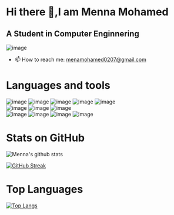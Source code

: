 # Hi there 👋,I am Menna Mohamed
## A Student in Computer Enginnering 
![image](https://cdn.dribbble.com/users/2704414/screenshots/7466903/media/b08ab576316bd4582fef189f471cd9e5.gif)


- 📫 How to reach me: menamohamed0207@gmail.com
# Languages and tools
![image](https://user-images.githubusercontent.com/90017398/232884347-3ab40e59-4e84-4f71-85c7-76e5ccc40661.png)
![image](https://user-images.githubusercontent.com/90017398/232884410-5ba8d8c7-4c91-4a6d-a8b8-eb57f210fc7a.png)
![image](https://user-images.githubusercontent.com/90017398/232884543-06921cfd-7295-4dd8-bec0-578d30f57485.png)
![image](https://user-images.githubusercontent.com/90017398/232884672-ad023486-aa32-41c1-95fc-1dba0e968224.png) 
![image](https://user-images.githubusercontent.com/90017398/232884887-591b59de-2367-4468-86f7-3be6a0aabd25.png)<br>
![image](https://user-images.githubusercontent.com/90017398/232885034-d5ad2451-0ed3-4aae-b7cb-118c17cee01a.png)
![image](https://user-images.githubusercontent.com/90017398/232885110-af721261-e951-4f10-b196-3b541f3941fd.png)
![image](https://user-images.githubusercontent.com/90017398/232885332-8076f114-4bdd-4fac-942b-dd4164136227.png) <br>
![image](https://user-images.githubusercontent.com/90017398/232886300-f859eb91-f306-4bf5-ae45-10eb35a4e86a.png)
![image](https://user-images.githubusercontent.com/90017398/232886365-ae7e61a4-6f99-40d3-b3c0-15de7cff6530.png)
![image](https://github.com/mennamohamed0207/mennamohamed0207/assets/90017398/032fe516-fc17-4966-b122-9ebcad40b592)
![image](https://github.com/mennamohamed0207/mennamohamed0207/assets/90017398/0dad2643-b515-49aa-80e1-6bab57246c3f)



# Stats on GitHub

![Menna's github stats](https://github-readme-stats.vercel.app/api?username=mennamohamed0207&show_icons=true&title_color=fff&icon_color=79ff97&text_color=9f9f9f&bg_color=151515)


[![GitHub Streak](http://github-readme-streak-stats.herokuapp.com?user=mennamohamed0207&theme=dark&date_format=M%20j%5B%2C%20Y%5D)](https://git.io/streak-stats)

# Top Languages
[![Top Langs](https://github-readme-stats.vercel.app/api/top-langs/?username=mennamohamed0207&layout=compact&theme=vision-friendly-dark)](https://github.com/anuraghazra/github-readme-stats)


<!--
![image](https://camo.githubusercontent.com/374987f773148e46b1851b9e3bc4bf71b182562dd002620ef3e4263cb3997130/68747470733a2f2f6d69726f2e6d656469756d2e636f6d2f6d61782f3837352f312a7164415731546a434e353768316c6275757a766368672e676966)
**mennamohamed0207/mennamohamed0207** is a ✨ _special_ ✨ repository because its `README.md` (this file) appears on your GitHub profile.

Here are some ideas to get you started:

- 🔭 I’m currently working on ...
- 🌱 I’m currently learning ...
- 👯 I’m looking to collaborate on ...
- 🤔 I’m looking for help with ...
- 💬 Ask me about ...
- 📫 How to reach me: ...
- 😄 Pronouns: ...
- ⚡ Fun fact: ...
<div align="center"><h2> Hi there, I'm Menna 🙋‍♀️</h2>
<img src="https://img.freepik.com/free-vector/young-woman-uses-computer-work-reduce-infection_1150-34985.jpg?w=740&t=st=1664560909~exp=1664561509~hmac=4417d8e8c8fb3a2eb9d8205b11acaf51657b4a37ec60dd62c606083ee748022f" width="400px"/>


![Visitor count](https://visitor-badge.laobi.icu/badge?page_id=Menna-Ahmed7.Menna-Ahmed7) <img src="https://media.giphy.com/media/dxn6fRlTIShoeBr69N/giphy.gif" width="30">
</div>


## 💫 About 


- 💻 &nbsp; Computer Engineering Student at Cairo University.

- ✍️ &nbsp; Pursuing Competitive Problem Solving.

- ❤️ &nbsp; Interested in AI and Data Analysis.

- 📫 &nbsp; You can reach me with the links below.

[![LinkedIn](https://img.shields.io/badge/LinkedIn-0077B5?style=for-the-badge&logo=linkedin&logoColor=white)](https://www.linkedin.com/in/mennatallah-ahmed-6216b321b/)
[![Gmail](https://img.shields.io/badge/Gmail-D14836?style=for-the-badge&logo=gmail&logoColor=white)](mennaahmed0701@gmail.com)
[![Codeforces](https://img.shields.io/badge/Codeforces-445f9d?style=for-the-badge&logo=Codeforces&logoColor=white)](https://codeforces.com/profile/Mennat_Ahmed)
<br>

## :hammer_and_wrench: Languages and Tools 


<img src="https://github.com/devicons/devicon/blob/master/icons/cplusplus/cplusplus-original.svg" title="C++" alt="C++" width="40" height="40"/>&nbsp;
<img src="https://github.com/devicons/devicon/blob/master/icons/html5/html5-original.svg" title="HTML5" alt="HTML" width="40" height="40"/>&nbsp;
<img src="https://github.com/devicons/devicon/blob/master/icons/css3/css3-plain-wordmark.svg" title="CSS3" alt="CSS" width="40" height="40"/>&nbsp;



## 📊 Stats on GitHub


![Menna's github stats](https://github-readme-stats.vercel.app/api?username=Menna-Ahmed7&show_icons=true&title_color=fff&icon_color=79ff97&text_color=9f9f9f&bg_color=151515)


[![GitHub Streak](http://github-readme-streak-stats.herokuapp.com?user=Menna-Ahmed7&theme=dark&date_format=M%20j%5B%2C%20Y%5D)](https://git.io/streak-stats)

## 🏆Trophies on GitHub

[![trophy](https://github-profile-trophy.vercel.app/?username=Menna-Ahmed7&theme=onedark)](https://github.com/ryo-ma/github-profile-trophy)
## 📚Top Languages

[![Top Langs](https://github-readme-stats.vercel.app/api/top-langs/?username=Menna-Ahmed7&layout=compact&theme=vision-friendly-dark)](https://github.com/anuraghazra/github-readme-stats)




<h1 align="center">Hi 👋, I'm Aliaa gheis</h1>
<h3 align="center">A passionate computer engineer student</h3>
<div align="center">
<img src="https://media.giphy.com/media/Vf3ZKdillTMOOaOho0/giphy.gif" width="200" height="200">
</div>
<p align="left"> <img src="https://komarev.com/ghpvc/?username=aliaagheisx&label=Profile%20views&color=0e75b6&style=flat" alt="aliaagheisx" /> </p>

- 🔭 I’m currently working on **final exams 😔**

- 🌱 I’m currently learning **Typescript, react app structure**

- 📫 How to reach me **aliaagheis@gmail.com**


## 🔗 Links

[![linkedin](https://img.shields.io/badge/linkedin-0A66C2?style=for-the-badge&logo=linkedin&logoColor=white)](https://www.linkedin.com/in/aliaagheis)
[![codeforces](	https://img.shields.io/badge/Codeforces-445f9d?style=for-the-badge&logo=Codeforces&logoColor=white)](https://codeforces.com/profile/aliaagheis)
[![leetcode](https://img.shields.io/badge/-LeetCode-FFA116?style=for-the-badge&logo=LeetCode&logoColor=black)](https://www.leetcode.com/aliaagheis)
[![HackerRank](https://img.shields.io/badge/-Hackerrank-2EC866?style=for-the-badge&logo=HackerRank&logoColor=white)](https://www.hackerrank.com/aliaagheis)
[![stackoverflow](https://img.shields.io/badge/Stack_Overflow-FE7A16?style=for-the-badge&logo=stack-overflow&logoColor=white)](https://stackoverflow.com/users/9861359)
[![codechef](https://img.shields.io/badge/Codechef-%23B92B27.svg?&style=for-the-badge&logo=Codechef&logoColor=white)](https://www.codechef.com/users/aliaagheis)
[![topcoder](https://img.shields.io/badge/Topcoder-29A7DF?style=for-the-badge&logo=Topcoder&logoColor=white)](https://www.topcoder.com/members/aliaagheis)
[![HackerEarth](https://img.shields.io/badge/HackerEarth-%232C3454.svg?&style=for-the-badge&logo=HackerEarth&logoColor=Blue)](https://www.hackerearth.com/aliaagheis)
[![codepen](https://img.shields.io/badge/Codepen-000000?style=for-the-badge&logo=codepen&logoColor=white)](https://codepen.io/aliaagheis)
[![behance](https://img.shields.io/badge/Behance-0054F7?style=for-the-badge&logo=behance&logoColor=white)](https://www.behance.net/aliaagheis72e6)
[![figma](https://img.shields.io/badge/Figma-F24E1E?style=for-the-badge&logo=figma&logoColor=white)](https://www.figma.com/files/user/556222362609065592?fuid=556222362609065592)




<h3 align="left">Languages and Tools:</h3>
<p align="left"> <a href="https://www.arduino.cc/" target="_blank" rel="noreferrer"> <img src="https://cdn.worldvectorlogo.com/logos/arduino-1.svg" alt="arduino" width="40" height="40"/> </a> <a href="https://getbootstrap.com" target="_blank" rel="noreferrer"> <img src="https://raw.githubusercontent.com/devicons/devicon/master/icons/bootstrap/bootstrap-plain-wordmark.svg" alt="bootstrap" width="40" height="40"/> </a> <a href="https://www.cprogramming.com/" target="_blank" rel="noreferrer"> <img src="https://raw.githubusercontent.com/devicons/devicon/master/icons/c/c-original.svg" alt="c" width="40" height="40"/> </a> <a href="https://www.w3schools.com/cpp/" target="_blank" rel="noreferrer"> <img src="https://raw.githubusercontent.com/devicons/devicon/master/icons/cplusplus/cplusplus-original.svg" alt="cplusplus" width="40" height="40"/> </a> <a href="https://www.figma.com/" target="_blank" rel="noreferrer"> <img src="https://www.vectorlogo.zone/logos/figma/figma-icon.svg" alt="figma" width="40" height="40"/> </a> <a href="https://git-scm.com/" target="_blank" rel="noreferrer"> <img src="https://www.vectorlogo.zone/logos/git-scm/git-scm-icon.svg" alt="git" width="40" height="40"/> </a> <a href="https://www.w3.org/html/" target="_blank" rel="noreferrer"> <img src="https://raw.githubusercontent.com/devicons/devicon/master/icons/html5/html5-original-wordmark.svg" alt="html5" width="40" height="40"/> </a> <a href="https://www.adobe.com/in/products/illustrator.html" target="_blank" rel="noreferrer"> <img src="https://www.vectorlogo.zone/logos/adobe_illustrator/adobe_illustrator-icon.svg" alt="illustrator" width="40" height="40"/> </a> <a href="https://developer.mozilla.org/en-US/docs/Web/JavaScript" target="_blank" rel="noreferrer"> <img src="https://raw.githubusercontent.com/devicons/devicon/master/icons/javascript/javascript-original.svg" alt="javascript" width="40" height="40"/> </a> <a href="https://www.linux.org/" target="_blank" rel="noreferrer"> <img src="https://raw.githubusercontent.com/devicons/devicon/master/icons/linux/linux-original.svg" alt="linux" width="40" height="40"/> </a> <a href="https://pandas.pydata.org/" target="_blank" rel="noreferrer"> <img src="https://raw.githubusercontent.com/devicons/devicon/2ae2a900d2f041da66e950e4d48052658d850630/icons/pandas/pandas-original.svg" alt="pandas" width="40" height="40"/> </a> <a href="https://www.photoshop.com/en" target="_blank" rel="noreferrer"> <img src="https://raw.githubusercontent.com/devicons/devicon/master/icons/photoshop/photoshop-line.svg" alt="photoshop" width="40" height="40"/> </a> <a href="https://pugjs.org" target="_blank" rel="noreferrer"> <img src="https://cdn.worldvectorlogo.com/logos/pug.svg" alt="pug" width="40" height="40"/> </a> <a href="https://www.python.org" target="_blank" rel="noreferrer"> <img src="https://raw.githubusercontent.com/devicons/devicon/master/icons/python/python-original.svg" alt="python" width="40" height="40"/> </a> <a href="https://reactjs.org/" target="_blank" rel="noreferrer"> <img src="https://raw.githubusercontent.com/devicons/devicon/master/icons/react/react-original-wordmark.svg" alt="react" width="40" height="40"/> </a> <a href="https://sass-lang.com" target="_blank" rel="noreferrer"> <img src="https://raw.githubusercontent.com/devicons/devicon/master/icons/sass/sass-original.svg" alt="sass" width="40" height="40"/> </a> <a href="https://webpack.js.org" target="_blank" rel="noreferrer"> <img src="https://raw.githubusercontent.com/devicons/devicon/d00d0969292a6569d45b06d3f350f463a0107b0d/icons/webpack/webpack-original-wordmark.svg" alt="webpack" width="40" height="40"/> </a> <a href="https://www.adobe.com/products/xd.html" target="_blank" rel="noreferrer"> <img src="https://cdn.worldvectorlogo.com/logos/adobe-xd.svg" alt="xd" width="40" height="40"/> </a> </p>

[![Readme Card](https://github-readme-stats.vercel.app/api/pin/?username=aliaagheisX&repo=Code-Courses&theme=shades-of-purple)](https://github.com/aliaagheisX/Code-Courses)
[![Readme Card](https://github-readme-stats.vercel.app/api/pin/?username=aliaagheisX&repo=Cheeese&theme=shades-of-purple)](https://github.com/aliaagheisX/Cheeese)
[![Readme Card](https://github-readme-stats.vercel.app/api/pin/?username=aliaagheisX&repo=udemy-clone-responsive-website&theme=shades-of-purple)](https://github.com/aliaagheisX/udemy-clone-responsive-website)
[![Readme Card](https://github-readme-stats.vercel.app/api/pin/?username=aliaagheisX&repo=Shipping-Company-Project&theme=shades-of-purple)](https://github.com/aliaagheisX/Shipping-Company-Project)
[![Readme Card](https://github-readme-stats.vercel.app/api/pin/?username=aliaagheisX&repo=Ladders-Snakes-Monopoly-Game&theme=shades-of-purple)](https://github.com/aliaagheisX/Ladders-Snakes-Monopoly-Game)
[![Readme Card](https://github-readme-stats.vercel.app/api/pin/?username=aliaagheisX&repo=AES&theme=shades-of-purple)](https://github.com/aliaagheisX/AES)
[![Readme Card](https://github-readme-stats.vercel.app/api/pin/?username=aliaagheisX&repo=Calculator-using-Logic-Gates&theme=shades-of-purple)](https://github.com/aliaagheisX/Calculator-using-Logic-Gates)
[![Readme Card](https://github-readme-stats.vercel.app/api/pin/?username=aliaagheisX&repo=Codeforce-Solutions&theme=shades-of-purple)](https://github.com/aliaagheisX/Codeforce-Solutions)

-->
